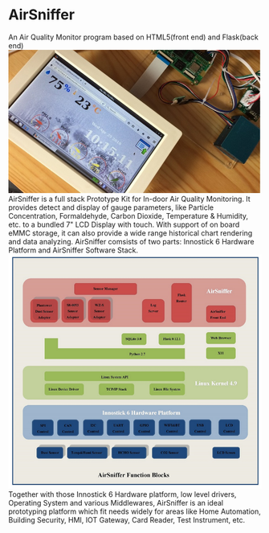 # AirSniffer
An Air Quality Monitor program based on HTML5(front end) and Flask(back end)
![image](https://github.com/JT365/AirSniffer/blob/master/top.jpg)
AirSniffer is a full stack Prototype Kit for In-door Air Quality Monitoring. It provides detect and display of gauge parameters, like Particle Concentration, Formaldehyde, Carbon Dioxide, Temperature & Humidity, etc. to a bundled 7" LCD Display with touch. With support of on board eMMC storage, it can also provide a wide range historical chart rendering and data analyzing. 
AirSniffer comsists of two parts: Innostick 6 Hardware Platform and AirSniffer Software Stack.
![image](https://github.com/JT365/AirSniffer/blob/master/diagram_800.png)
Together with those Innostick 6 Hardware platform, low level drivers, Operating System and various Middlewares, AirSniffer is an ideal prototyping platform which fit needs widely for areas like Home Automation, Building Security, HMI, IOT Gateway, Card Reader, Test Instrument, etc. 
